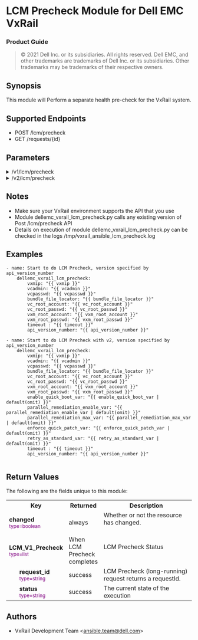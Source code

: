 **LCM Precheck Module for Dell EMC VxRail**
=========================================
### Product Guide

> © 2021 Dell Inc. or its subsidiaries. All rights reserved. Dell 
> EMC, and other trademarks are trademarks of Dell Inc. or its 
> subsidiaries. Other trademarks may be trademarks of their respective owners. 

Synopsis
--------
This module will Perform a separate health pre-check for the VxRail system.
  
Supported Endpoints
--------

* POST /lcm/precheck
* GET /requests/{id}
  

Parameters
----------

<details>
    <summary>/v1/lcm/precheck</summary>
    <table  border=0 cellpadding=0 class="documentation-table">
        <tr>
            <th colspan="1">Parameter</th>
            <th>Choices/<font color="blue">Defaults</font></th>
        <th width="100%">Comments</th>
        </tr>
        <tr>
            <td colspan="1">
                <div class="ansibleOptionAnchor" id="parameter-host_name"></div>
                <b>vxmip</b>
                <a class="ansibleOptionLink" href="#parameter-host_name" title="Permalink to this option"></a>
                <div style="font-size: small">
                    <span style="color: purple">type=string</span>
                    <br>
                    <span style="color: red">required=true</span>
                </div>
            </td>
            <td>
            </td>
            <td>
                <div></div>
                <div>The IP address of the VxRail Manager System</div>
            </td>
        </tr>
        <tr>
            <td colspan="1">
                <div class="ansibleOptionAnchor" id="parameter-host_name"></div>
                <b>vcadmin</b>
                <a class="ansibleOptionLink" href="#parameter-host_name" title="Permalink to this option"></a>
                <div style="font-size: small">
                    <span style="color: purple">type=string</span>
                    <br>
                    <span style="color: red">required=true</span>
                </div>
            </td>
            <td>
            </td>
            <td>
                <div></div>
                <div>Administrative account of the vCenter Server the VxRail Manager is registered to</div>
            </td>
        </tr>
        <tr>
            <td colspan="1">
                <div class="ansibleOptionAnchor" id="parameter-host_name"></div>
                <b>vcpasswd</b>
                <a class="ansibleOptionLink" href="#parameter-host_name" title="Permalink to this option"></a>
                <div style="font-size: small">
                    <span style="color: purple">type=string</span>
                    <br>
                    <span style="color: red">required=true</span>
                </div>
            </td>
            <td>
            </td>
            <td>
                <div></div>
                <div>The password for the administrator account provided in vcadmin</div>
            </td>
        </tr>
        <tr>
            <td colspan="1">
                <div class="ansibleOptionAnchor" id="parameter-host_name"></div>
                <b>vc_root_account</b>
                <a class="ansibleOptionLink" href="#parameter-host_name" title="Permalink to this option"></a>
                <div style="font-size: small">
                    <span style="color: purple">type=string</span>
                    <br>
                    <span style="color: red">required=true</span>
                </div>
            </td>
            <td>
            </td>
            <td>
                <div></div>
                <div>Root account of the vCenter Server the VxRail Manager is registered to</div>
            </td>
        </tr>
        <tr>
            <td colspan="1">
                <div class="ansibleOptionAnchor" id="parameter-host_name"></div>
                <b>vc_root_passwd</b>
                <a class="ansibleOptionLink" href="#parameter-host_name" title="Permalink to this option"></a>
                <div style="font-size: small">
                    <span style="color: purple">type=string</span>
                    <br>
                    <span style="color: red">required=true</span>
                </div>
            </td>
            <td>
            </td>
            <td>
                <div></div>
                <div>The password for the root account provided in vcadmin</div>
            </td>
        </tr>
        <tr>
            <td colspan="1">
                <div class="ansibleOptionAnchor" id="parameter-host_name"></div>
                <b>vxm_root_account</b>
                <a class="ansibleOptionLink" href="#parameter-host_name" title="Permalink to this option"></a>
                <div style="font-size: small">
                    <span style="color: purple">type=string</span>
                    <br>
                    <span style="color: red">required=true</span>
                </div>
            </td>
            <td>
            </td>
            <td>
                <div></div>
                <div>Root account of  VxRail Manager </div>
            </td>
        </tr>
        <tr>
            <td colspan="1">
                <div class="ansibleOptionAnchor" id="parameter-host_name"></div>
                <b>vxm_root_passwd</b>
                <a class="ansibleOptionLink" href="#parameter-host_name" title="Permalink to this option"></a>
                <div style="font-size: small">
                    <span style="color: purple">type=string</span>
                    <br>
                    <span style="color: red">required=true</span>
                </div>
            </td>
            <td>
            </td>
            <td>
                <div></div>
                <div>The password for the root account provided in vxm root account</div>
            </td>
        </tr>
        <tr>
            <td colspan="1">
                <div class="ansibleOptionAnchor" id="parameter-host_name"></div>
                <b>bundle_file_locator</b>
                <a class="ansibleOptionLink" href="#parameter-host_name" title="Permalink to this option"></a>
                <div style="font-size: small">
                    <span style="color: purple">type=string</span>
                    <br>
                    <span style="color: red">required=true</span>
                </div>
            </td>
            <td>
            </td>
            <td>
                <div></div>
                <div>the path of lcm bundle on vxm, which is recommended under /data/store2</div>
            </td>
        </tr>
        <tr>
            <td colspan="1">
                <div class="ansibleOptionAnchor" id="parameter-state"></div>
                <b>health_precheck_type</b>
                <a class="ansibleOptionLink" href="#parameter-state" title="Permalink to this option"></a>
                <div style="font-size: small">
                    <span style="color: purple">type=str</span>
                    <br>
                    <span style="color: red"></span>
                </div>
            </td>
            <td>
                <ul style="margin: 0; padding: 0"><b>Default:</b>
                    <li>LCM_PRECHECK</li>
                </ul>
            </td>
            <td>
                <div></div>
                <div>The type of health pre-check to be run, the default value is LCM_PRECHECK</div>
                <div></div>
            </td>
        </tr>
        <tr>
            <td colspan="1">
                <div class="ansibleOptionAnchor" id="parameter-state"></div>
                <b>timeout</b>
                <a class="ansibleOptionLink" href="#parameter-state" title="Permalink to this option"></a>
                <div style="font-size: small">
                    <span style="color: purple">type=integer</span>
                    <br>
                    <span style="color: red"></span>
                </div>
            </td>
            <td>
                <ul style="margin: 0; padding: 0"><b>Default:</b>
                    <li>1800 seconds(30 minutes)</li>
                </ul>
            </td>
            <td>
                <div></div>
                <div>Time out value for LCM, the default value is 1800 seconds(30 minutes).</div>
                <div></div>
            </td>
        </tr>
        <tr>
            <td colspan="1">
                <div class="ansibleOptionAnchor" id="parameter-state"></div>
                <b>api_version_number</b>
                <a class="ansibleOptionLink" href="#parameter-state" title="Permalink to this option"></a>
                <div style="font-size: small">
                    <span style="color: purple">type=integer</span>
                    <br>
                    <span style="color: red"></span>
                </div>
            </td>
            <td>
            </td>
            <td>
                <div></div>
                <div>The version of API to call. If omitted, will use highest version on the system.</div>
                <div></div>
            </td>
        </tr>
    </table>
</details>
<details>
    <summary>/v2/lcm/precheck</summary>
    <table  border=0 cellpadding=0 class="documentation-table">
        <tr>
            <th colspan="1">Parameter</th>
            <th>Choices/<font color="blue">Defaults</font></th>
        <th width="100%">Comments</th>
        </tr>
        <tr>
            <td colspan="1">
                <div class="ansibleOptionAnchor" id="parameter-host_name"></div>
                <b>vxmip</b>
                <a class="ansibleOptionLink" href="#parameter-host_name" title="Permalink to this option"></a>
                <div style="font-size: small">
                    <span style="color: purple">type=string</span>
                    <br>
                    <span style="color: red">required=true</span>
                </div>
            </td>
            <td>
            </td>
            <td>
                <div></div>
                <div>The IP address of the VxRail Manager System</div>
            </td>
        </tr>
        <tr>
            <td colspan="1">
                <div class="ansibleOptionAnchor" id="parameter-host_name"></div>
                <b>vcadmin</b>
                <a class="ansibleOptionLink" href="#parameter-host_name" title="Permalink to this option"></a>
                <div style="font-size: small">
                    <span style="color: purple">type=string</span>
                    <br>
                    <span style="color: red">required=true</span>
                </div>
            </td>
            <td>
            </td>
            <td>
                <div></div>
                <div>Administrative account of the vCenter Server the VxRail Manager is registered to</div>
            </td>
        </tr>
        <tr>
            <td colspan="1">
                <div class="ansibleOptionAnchor" id="parameter-host_name"></div>
                <b>vcpasswd</b>
                <a class="ansibleOptionLink" href="#parameter-host_name" title="Permalink to this option"></a>
                <div style="font-size: small">
                    <span style="color: purple">type=string</span>
                    <br>
                    <span style="color: red">required=true</span>
                </div>
            </td>
            <td>
            </td>
            <td>
                <div></div>
                <div>The password for the administrator account provided in vcadmin</div>
            </td>
        </tr>
        <tr>
            <td colspan="1">
                <div class="ansibleOptionAnchor" id="parameter-host_name"></div>
                <b>vc_root_account</b>
                <a class="ansibleOptionLink" href="#parameter-host_name" title="Permalink to this option"></a>
                <div style="font-size: small">
                    <span style="color: purple">type=string</span>
                    <br>
                    <span style="color: red">required=true</span>
                </div>
            </td>
            <td>
            </td>
            <td>
                <div></div>
                <div>Root account of the vCenter Server the VxRail Manager is registered to</div>
            </td>
        </tr>
        <tr>
            <td colspan="1">
                <div class="ansibleOptionAnchor" id="parameter-host_name"></div>
                <b>vc_root_passwd</b>
                <a class="ansibleOptionLink" href="#parameter-host_name" title="Permalink to this option"></a>
                <div style="font-size: small">
                    <span style="color: purple">type=string</span>
                    <br>
                    <span style="color: red">required=true</span>
                </div>
            </td>
            <td>
            </td>
            <td>
                <div></div>
                <div>The password for the root account provided in vcadmin</div>
            </td>
        </tr>
        <tr>
            <td colspan="1">
                <div class="ansibleOptionAnchor" id="parameter-host_name"></div>
                <b>vxm_root_account</b>
                <a class="ansibleOptionLink" href="#parameter-host_name" title="Permalink to this option"></a>
                <div style="font-size: small">
                    <span style="color: purple">type=string</span>
                    <br>
                    <span style="color: red">required=true</span>
                </div>
            </td>
            <td>
            </td>
            <td>
                <div></div>
                <div>Root account of  VxRail Manager </div>
            </td>
        </tr>
        <tr>
            <td colspan="1">
                <div class="ansibleOptionAnchor" id="parameter-host_name"></div>
                <b>vxm_root_passwd</b>
                <a class="ansibleOptionLink" href="#parameter-host_name" title="Permalink to this option"></a>
                <div style="font-size: small">
                    <span style="color: purple">type=string</span>
                    <br>
                    <span style="color: red">required=true</span>
                </div>
            </td>
            <td>
            </td>
            <td>
                <div></div>
                <div>The password for the root account provided in vxm root account</div>
            </td>
        </tr>
        <tr>
            <td colspan="1">
                <div class="ansibleOptionAnchor" id="parameter-host_name"></div>
                <b>bundle_file_locator</b>
                <a class="ansibleOptionLink" href="#parameter-host_name" title="Permalink to this option"></a>
                <div style="font-size: small">
                    <span style="color: purple">type=string</span>
                    <br>
                    <span style="color: red">required=true</span>
                </div>
            </td>
            <td>
            </td>
            <td>
                <div></div>
                <div>the path of lcm bundle on vxm, which is recommended under /data/store2</div>
            </td>
        </tr>
        <tr>
            <td colspan="1">
                <div class="ansibleOptionAnchor" id="parameter-state"></div>
                <b>health_precheck_type</b>
                <a class="ansibleOptionLink" href="#parameter-state" title="Permalink to this option"></a>
                <div style="font-size: small">
                    <span style="color: purple">type=str</span>
                    <br>
                    <span style="color: red"></span>
                </div>
            </td>
            <td>
                <ul style="margin: 0; padding: 0"><b>Default:</b>
                    <li>LCM_PRECHECK</li>
                </ul>
            </td>
            <td>
                <div></div>
                <div>The type of health pre-check to be run, the default value is LCM_PRECHECK</div>
                <div></div>
            </td>
        </tr>
        <tr>
            <td colspan="1">
                <div class="ansibleOptionAnchor" id="parameter-state"></div>
                <b>timeout</b>
                <a class="ansibleOptionLink" href="#parameter-state" title="Permalink to this option"></a>
                <div style="font-size: small">
                    <span style="color: purple">type=integer</span>
                    <br>
                    <span style="color: red"></span>
                </div>
            </td>
            <td>
                <ul style="margin: 0; padding: 0"><b>Default:</b>
                    <li>1800 seconds(30 minutes)</li>
                </ul>
            </td>
            <td>
                <div></div>
                <div>Time out value for LCM, the default value is 1800 seconds(30 minutes).</div>
                <div></div>
            </td>
        </tr>
        <tr>
            <td colspan="1">
                <div class="ansibleOptionAnchor" id="parameter-state"></div>
                <b>api_version_number</b>
                <a class="ansibleOptionLink" href="#parameter-state" title="Permalink to this option"></a>
                <div style="font-size: small">
                    <span style="color: purple">type=integer</span>
                    <br>
                    <span style="color: red"></span>
                </div>
            </td>
            <td>
            </td>
            <td>
                <div></div>
                <div>The version of API to call. If omitted, will use highest version on the system.</div>
                <div></div>
            </td>
        </tr>
        <tr>
            <td colspan="1">
                <div class="ansibleOptionAnchor" id="parameter-state"></div>
                <b>enable_quick_boot_var</b>
                <a class="ansibleOptionLink" href="#parameter-state" title="Permalink to this option"></a>
                <div style="font-size: small">
                    <span style="color: purple">type=str</span>
                    <br>
                    <span style="color: red"></span>
                </div>
            </td>
            <td>
            </td>
            <td>
                <div></div>
                <div>Enable quick boot when set to true.</div>
                <div></div>
            </td>
        </tr>
        <tr>
            <td colspan="1">
                <div class="ansibleOptionAnchor" id="parameter-state"></div>
                <b>parallel_remediation_enable_var</b>
                <a class="ansibleOptionLink" href="#parameter-state" title="Permalink to this option"></a>
                <div style="font-size: small">
                    <span style="color: purple">type=str</span>
                    <br>
                    <span style="color: red"></span>
                </div>
            </td>
            <td>
            </td>
            <td>
                <div></div>
                <div>Enable parallel remediation when set to true.</div>
                <div></div>
            </td>
        </tr>
        <tr>
            <td colspan="1">
                <div class="ansibleOptionAnchor" id="parameter-state"></div>
                <b>parallel_remediation_max_var</b>
                <a class="ansibleOptionLink" href="#parameter-state" title="Permalink to this option"></a>
                <div style="font-size: small">
                    <span style="color: purple">type=str</span>
                    <br>
                    <span style="color: red"></span>
                </div>
            </td>
            <td>
            </td>
            <td>
                <div></div>
                <div>The max number of hosts to be remediated.</div>
                <div></div>
            </td>
        </tr>
        <tr>
            <td colspan="1">
                <div class="ansibleOptionAnchor" id="parameter-state"></div>
                <b>enforce_quick_patch_var</b>
                <a class="ansibleOptionLink" href="#parameter-state" title="Permalink to this option"></a>
                <div style="font-size: small">
                    <span style="color: purple">type=str</span>
                    <br>
                    <span style="color: red"></span>
                </div>
            </td>
            <td>
            </td>
            <td>
                <div></div>
                <div>Enable quick patch when set to true.</div>
                <div></div>
            </td>
        </tr>
        <tr>
            <td colspan="1">
                <div class="ansibleOptionAnchor" id="parameter-state"></div>
                <b>retry_as_standard_var</b>
                <a class="ansibleOptionLink" href="#parameter-state" title="Permalink to this option"></a>
                <div style="font-size: small">
                    <span style="color: purple">type=str</span>
                    <br>
                    <span style="color: red"></span>
                </div>
            </td>
            <td>
            </td>
            <td>
                <div></div>
                <div>Enable retry as standard when set to true.</div>
                <div></div>
            </td>
        </tr>
    </table>
</details>

Notes
-----
- Make sure your VxRail environment supports the API that you use
- Module dellemc_vxrail_lcm_precheck.py calls any existing version of Post /lcm/precheck API
- Details on execution of module dellemc_vxrail_lcm_precheck.py can be checked in the logs /tmp/vxrail_ansible_lcm_precheck.log


Examples
--------

``` yaml+jinja
- name: Start to do LCM Precheck, version specified by api_version_number
    dellemc_vxrail_lcm_precheck:
        vxmip: "{{ vxmip }}"
        vcadmin: "{{ vcadmin }}"
        vcpasswd: "{{ vcpasswd }}"
        bundle_file_locator: "{{ bundle_file_locator }}"
        vc_root_account: "{{ vc_root_account }}"
        vc_root_passwd: "{{ vc_root_passwd }}"
        vxm_root_account: "{{ vxm_root_account }}"
        vxm_root_passwd: "{{ vxm_root_passwd }}"
        timeout : "{{ timeout }}"
        api_version_number: "{{ api_version_number }}"

- name: Start to do LCM Precheck with v2, version specified by api_version_number
    dellemc_vxrail_lcm_precheck:
        vxmip: "{{ vxmip }}"
        vcadmin: "{{ vcadmin }}"
        vcpasswd: "{{ vcpasswd }}"
        bundle_file_locator: "{{ bundle_file_locator }}"
        vc_root_account: "{{ vc_root_account }}"
        vc_root_passwd: "{{ vc_root_passwd }}"
        vxm_root_account: "{{ vxm_root_account }}"
        vxm_root_passwd: "{{ vxm_root_passwd }}"
        enable_quick_boot_var: "{{ enable_quick_boot_var | default(omit) }}"
        parallel_remediation_enable_var: "{{ parallel_remediation_enable_var | default(omit) }}"
        parallel_remediation_max_var: "{{ parallel_remediation_max_var | default(omit) }}"
        enforce_quick_patch_var: "{{ enforce_quick_patch_var | default(omit) }}"
        retry_as_standard_var: "{{ retry_as_standard_var | default(omit) }}"
        timeout : "{{ timeout }}"
        api_version_number: "{{ api_version_number }}"
        
```
Return Values
-------------

The following are the fields unique to this module:

<table border=0 cellpadding=0 class="documentation-table">
    <tr>
        <th colspan="2">Key</th>
        <th>Returned</th>
        <th width="100%">Description</th>
    </tr>
    <tr>
        <td colspan="2">
            <div class="ansibleOptionAnchor" id="return-changed"></div>
            <b>changed</b>
            <a class="ansibleOptionLink" href="#return-changed" title="Permalink to this return value"></a>
            <div style="font-size: small">
                <span style="color: purple">type=boolean</span>
            </div>
        </td>
        <td>always</td>
        <td>
            <div>Whether or not the resource has changed.</div>
            <br/>
        </td>
    </tr>
    <tr>
        <td colspan="2">
            <div class="ansibleOptionAnchor" id="return-host_details"></div>
            <b>LCM_V1_Precheck</b>
            <a class="ansibleOptionLink" href="#return-host_details" title="Permalink to this return value"></a>
            <div style="font-size: small">
                <span style="color: purple">type=list</span>
            </div>
        </td>
        <td>When LCM Precheck completes</td>
        <td>
            <div>LCM Precheck Status</div>
            <br/>
        </td>
    </tr>
    <tr>
        <td class="elbow-placeholder">&nbsp;</td>
        <td colspan="1">
            <div class="ansibleOptionAnchor" id="return-host_details/bw_limit"></div>
            <b>request_id</b>
            <a class="ansibleOptionLink" href="#return-host_details/bw_limit" title="Permalink to this return value"></a>
            <div style="font-size: small">
                <span style="color: purple">type=string</span>
            </div>
        </td>
        <td>success</td>
        <td>
            <div>LCM Precheck (long-running) request returns a requestId.</div>
        </td>
    </tr>
    <tr>
        <td class="elbow-placeholder">&nbsp;</td>
        <td colspan="1">
            <div class="ansibleOptionAnchor" id="return-host_details/bw_limit"></div>
            <b>status</b>
            <a class="ansibleOptionLink" href="#return-host_details/bw_limit" title="Permalink to this return value"></a>
            <div style="font-size: small">
                <span style="color: purple">type=string</span>
            </div>
        </td>
        <td>success</td>
        <td>
            <div>The current state of the execution</div>
        </td>
    </tr>
</table>

Authors
-------

-   VxRail Development Team &lt;<ansible.team@dell.com>&gt;
